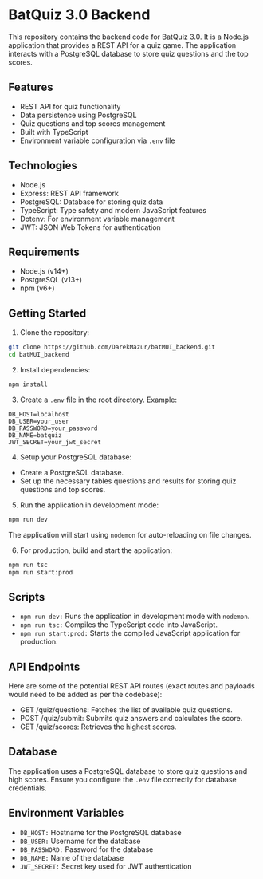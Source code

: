 # BatQuiz 3.0 Backend
This repository contains the backend code for BatQuiz 3.0. It is a Node.js application that provides a REST API for a quiz game. The application interacts with a PostgreSQL database to store quiz questions and the top scores.

## Features
- REST API for quiz functionality
- Data persistence using PostgreSQL
- Quiz questions and top scores management
- Built with TypeScript
- Environment variable configuration via `.env` file

## Technologies
- Node.js
- Express: REST API framework
- PostgreSQL: Database for storing quiz data
- TypeScript: Type safety and modern JavaScript features
- Dotenv: For environment variable management
- JWT: JSON Web Tokens for authentication 

## Requirements
- Node.js (v14+)
- PostgreSQL (v13+)
- npm (v6+)

## Getting Started

1. Clone the repository:
```bash
git clone https://github.com/DarekMazur/batMUI_backend.git
cd batMUI_backend
```

2. Install dependencies:
```bash
npm install 
```

3. Create a `.env` file in the root directory. Example:
```
DB_HOST=localhost
DB_USER=your_user
DB_PASSWORD=your_password
DB_NAME=batquiz
JWT_SECRET=your_jwt_secret
```

4. Setup your PostgreSQL database:
  - Create a PostgreSQL database.
  - Set up the necessary tables questions and results for storing quiz questions and top scores.

5. Run the application in development mode:
```bash
npm run dev 
```

The application will start using `nodemon` for auto-reloading on file changes.

6. For production, build and start the application:
```bash
npm run tsc
npm run start:prod 
```

## Scripts

- `npm run dev:` Runs the application in development mode with `nodemon`.
- `npm run tsc:` Compiles the TypeScript code into JavaScript.
- `npm run start:prod:` Starts the compiled JavaScript application for production.

## API Endpoints

Here are some of the potential REST API routes (exact routes and payloads would need to be added as per the codebase):

- GET /quiz/questions: Fetches the list of available quiz questions.
- POST /quiz/submit: Submits quiz answers and calculates the score.
- GET /quiz/scores: Retrieves the highest scores.

## Database

The application uses a PostgreSQL database to store quiz questions and high scores. Ensure you configure the `.env` file correctly for database credentials.

## Environment Variables

- `DB_HOST:` Hostname for the PostgreSQL database
- `DB_USER:` Username for the database
- `DB_PASSWORD:` Password for the database
- `DB_NAME:` Name of the database
- `JWT_SECRET:` Secret key used for JWT authentication